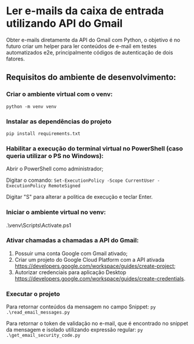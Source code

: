 # Ler e-mails da caixa de entrada utilizando API do Gmail
Obter e-mails diretamente da API do Gmail com Python, o objetivo é no futuro criar um helper para ler conteúdos de e-mail em testes automatizados e2e, principalmente códigos de autenticação de dois fatores.

## Requisitos do ambiente de desenvolvimento:

### Criar o ambiente virtual com o venv:
```python -m venv venv```


### Instalar as dependências do projeto 
```pip install requirements.txt``` 


### Habilitar a execução do terminal virtual no PowerShell (caso queria utilizar o PS no Windows):

Abrir o PowerShell como administrador;

Digitar o comando: ```Set-ExecutionPolicy -Scope CurrentUser -ExecutionPolicy RemoteSigned```

Digitar "S" para alterar a politica de execução e teclar Enter.

### Iniciar o ambiente virtual no venv:
.\venv\Scripts\Activate.ps1

### Ativar chamadas a chamadas a API do Gmail:
 1. Possuir uma conta Google com Gmail ativado;
 2. Criar um projeto do Google Cloud Platform com a API ativada https://developers.google.com/workspace/guides/create-project;
 3. Autorizar credenciais para aplicação Desktop https://developers.google.com/workspace/guides/create-credentials.

### Executar o projeto
Para retornar conteúdos da mensagem no campo Snippet:
```py .\read_email_messages.py```

Para retornar o token de validação no e-mail, que é encontrado no snippet da mensagem e isolado utilizando expressão regular:
```py .\get_email_security_code.py```
